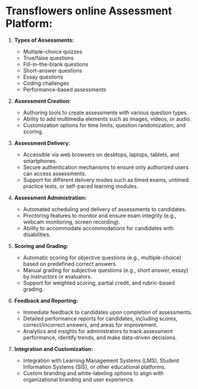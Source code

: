 # Transflowers online Assessment  Platform:


1. **Types of Assessments:**
   - Multiple-choice quizzes
   - True/false questions
   - Fill-in-the-blank questions
   - Short-answer questions
   - Essay questions
   - Coding challenges
   - Performance-based assessments

2. **Assessment Creation:**
   - Authoring tools to create assessments with various question types.
   - Ability to add multimedia elements such as images, videos, or audio.
   - Customization options for time limits, question randomization, and scoring.

3. **Assessment Delivery:**
   - Accessible via web browsers on desktops, laptops, tablets, and smartphones.
   - Secure authentication mechanisms to ensure only authorized users can access assessments.
   - Support for different delivery modes such as timed exams, untimed practice tests, or self-paced learning modules.

4. **Assessment Administration:**
   - Automated scheduling and delivery of assessments to candidates.
   - Proctoring features to monitor and ensure exam integrity (e.g., webcam monitoring, screen recording).
   - Ability to accommodate accommodations for candidates with disabilities.

5. **Scoring and Grading:**
   - Automatic scoring for objective questions (e.g., multiple-choice) based on predefined correct answers.
   - Manual grading for subjective questions (e.g., short answer, essay) by instructors or evaluators.
   - Support for weighted scoring, partial credit, and rubric-based grading.

6. **Feedback and Reporting:**
   - Immediate feedback to candidates upon completion of assessments.
   - Detailed performance reports for candidates, including scores, correct/incorrect answers, and areas for improvement.
   - Analytics and insights for administrators to track assessment performance, identify trends, and make data-driven decisions.

7. **Integration and Customization:**
   - Integration with Learning Management Systems (LMS), Student Information Systems (SIS), or other educational platforms.
   - Custom branding and white-labeling options to align with organizational branding and user experience.